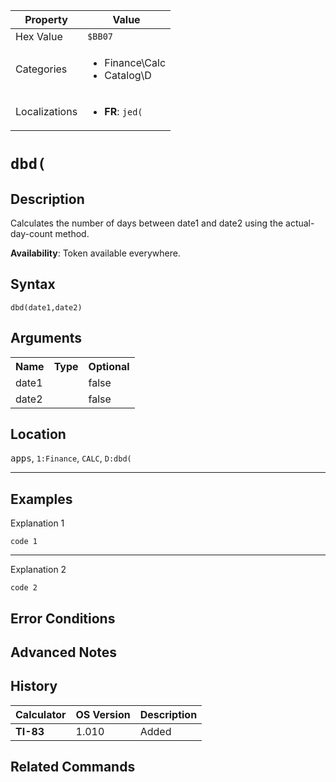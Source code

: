 | Property      | Value |
|---------------|-------|
| Hex Value     | `$BB07`|
| Categories    | <ul><li>Finance\Calc</li><li>Catalog\D</li></ul> |
| Localizations | <ul><li><b>FR</b>: `jed(`</li></ul> |

# `dbd(`

## Description
Calculates the number of days between date1 and date2 using the actual-day-count method.


<b>Availability</b>: Token available everywhere.

## Syntax
`dbd(date1,date2)`

## Arguments
<table>
<tr><th>Name</th><th>Type</th><th>Optional</th></tr>

<tr><td>date1</td><td></td><td>false</td></tr>

<tr><td>date2</td><td></td><td>false</td></tr>

</table>

## Location
<kbd>apps</kbd>, `1:Finance`, `CALC`, `D:dbd(`
<hr>

## Examples

Explanation 1
```ti-basic
code 1
```
---
Explanation 2
```ti-basic
code 2
```

## Error Conditions


## Advanced Notes


## History
| Calculator | OS Version | Description |
|------------|------------|-------------|
| <b>TI-83</b> | 1.010 | Added

## Related Commands

    